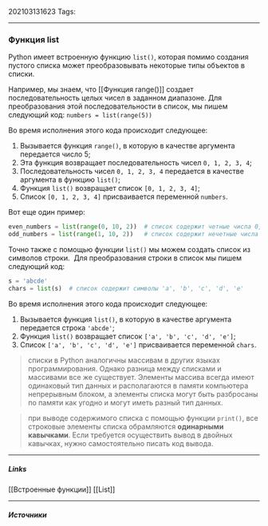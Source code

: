 202103131623
Tags:
___
### Функция list
Python имеет встроенную функцию `list()`, которая помимо создания пустого списка может преобразовывать некоторые типы объектов в списки.

Например, мы знаем, что [[Функция range()]] создает последовательность целых чисел в заданном диапазоне. Для преобразования этой последовательности в список, мы пишем следующий код:
```numbers = list(range(5))```

Во время исполнения этого кода происходит следующее:
1.  Вызывается функция `range()`, в которую в качестве аргумента передается число 5;
2.  Эта функция возвращает последовательность чисел `0, 1, 2, 3, 4`;
3.  Последовательность чисел `0, 1, 2, 3, 4` передается в качестве аргумента в функцию `list()`;
4.  Функция `list()` возвращает список `[0, 1, 2, 3, 4]`;
5.  Список `[0, 1, 2, 3, 4]` присваивается переменной `numbers`.

Вот еще один пример:
```python
even_numbers = list(range(0, 10, 2))  # список содержит четные числа 0, 2, 4, 6, 8
odd_numbers = list(range(1, 10, 2))   # список содержит нечетные числа 1, 3, 5, 7, 9
```
Точно также с помощью функции `list()` мы можем создать список из символов строки.  Для преобразования строки в список мы пишем следующий код:
```python
s = 'abcde'
chars = list(s)  # список содержит символы 'a', 'b', 'c', 'd', 'e'
```

Во время исполнения этого кода происходит следующее:
1.  Вызывается функция `list()`, в которую в качестве аргумента передается строка `'abcde'`;
2.  Функция `list()` возвращает список `['a', 'b', 'c', 'd', 'e']`;
3.  Список `['a', 'b', 'c', 'd', 'e']` присваивается переменной `chars`.

> списки в Python аналогичны массивам в других языках программирования. Однако разница между списками и массивами все же существует. Элементы массива всегда имеют одинаковый тип данных и располагаются в памяти компьютера непрерывным блоком, а элементы списка могут быть разбросаны по памяти как угодно и могут иметь разный тип данных.

>при выводе содержимого списка с помощью функции `print()`, все строковые элементы списка обрамляются **одинарными кавычками**. Если требуется осуществить вывод в двойных кавычках, нужно самостоятельно писать код вывода.

___
##### Links
[[Встроенные функции]]
[[List]]

---
##### Источники
